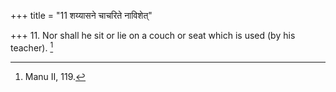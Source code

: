 +++
title = "11 शय्यासने चाचरिते नाविशेत्"

+++
11. Nor shall he sit or lie on a couch or seat which is used (by his teacher). [^5] 


[^5]:  Manu II, 119.
